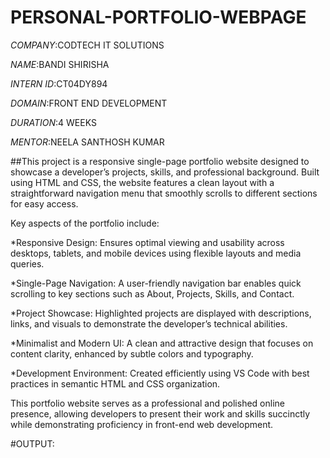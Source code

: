 # PERSONAL-PORTFOLIO-WEBPAGE

*COMPANY*:CODTECH IT SOLUTIONS

*NAME*:BANDI SHIRISHA

*INTERN ID*:CT04DY894

*DOMAIN*:FRONT END DEVELOPMENT

*DURATION*:4 WEEKS

*MENTOR*:NEELA SANTHOSH KUMAR

##This project is a responsive single-page portfolio website designed to showcase a developer’s projects, skills, and professional background. Built using HTML and CSS, the website features a clean layout with a straightforward navigation menu that smoothly scrolls to different sections for easy access.

Key aspects of the portfolio include:

*Responsive Design: Ensures optimal viewing and usability across desktops, tablets, and mobile devices using flexible layouts and media queries.

*Single-Page Navigation: A user-friendly navigation bar enables quick scrolling to key sections such as About, Projects, Skills, and Contact.

*Project Showcase: Highlighted projects are displayed with descriptions, links, and visuals to demonstrate the developer’s technical abilities.

*Minimalist and Modern UI: A clean and attractive design that focuses on content clarity, enhanced by subtle colors and typography.

*Development Environment: Created efficiently using VS Code with best practices in semantic HTML and CSS organization.

This portfolio website serves as a professional and polished online presence, allowing developers to present their work and skills succinctly while demonstrating proficiency in front-end web development.

#OUTPUT:
